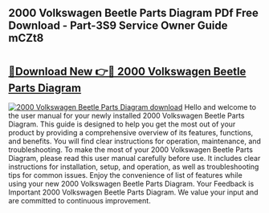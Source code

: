 ## 2000 Volkswagen Beetle Parts Diagram PDf Free Download - Part-3S9 Service Owner Guide mCZt8

# <h2><a href="http://dfn004.blite.top/?on=2000+Volkswagen+Beetle+Parts+Diagram">🔗Download New 👉🔴 2000 Volkswagen Beetle Parts Diagram</a></h2>

[![2000 Volkswagen Beetle Parts Diagram download](https://i.imgur.com/lujVjoI.png)](http://dfn004.blite.top/?on=2000+Volkswagen+Beetle+Parts+Diagram)
Hello and welcome to the user manual for your newly installed 2000 Volkswagen Beetle Parts Diagram. This guide is designed to help you get the most out of your product by providing a comprehensive overview of its features, functions, and benefits. You will find clear instructions for operation, maintenance, and troubleshooting. To make the most of your 2000 Volkswagen Beetle Parts Diagram, please read this user manual carefully before use. It includes clear instructions for installation, setup, and operation, as well as troubleshooting tips for common issues. Enjoy the convenience of list of features while using your new 2000 Volkswagen Beetle Parts Diagram. Your Feedback is Important 2000 Volkswagen Beetle Parts Diagram. We value your input and are committed to continuous improvement.
